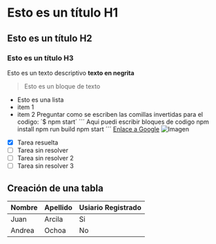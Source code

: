 # Esto es un título H1
## Esto es un título H2
### Esto es un título H3
Esto es un texto descriptivo **texto en negrita**
> Esto es un bloque de texto
- Esto es una lista
- item 1
- item 2
Preguntar como se escriben las comillas invertidas para el codigo: 
´$ npm start´
´´´
Aqui puedi escribir bloques de codigo
npm install
npm run build
npm start
´´´
[Enlace a Google](https://www.google.com)
![Imagen](https://placekitten.com/640/360)
- [x] Tarea resuelta 
- [ ] Tarea sin resolver
- [ ] Tarea sin resolver 2
- [ ] Tarea sin resolver 3

## Creación de una tabla
| Nombre	| Apellido| Usiario Registrado|
| ---------		|--------	|--------	|
| Juan	| Arcila| Si |
| Andrea | Ochoa| No |
 
